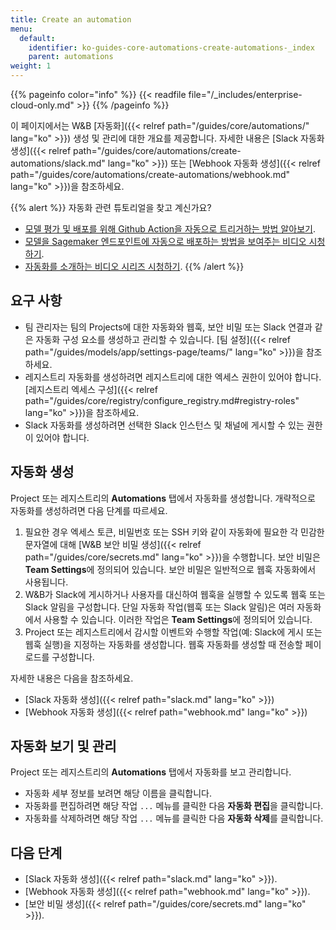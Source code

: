 ```yaml
---
title: Create an automation
menu:
  default:
    identifier: ko-guides-core-automations-create-automations-_index
    parent: automations
weight: 1
---
```


{{% pageinfo color="info" %}}
{{< readfile file="/_includes/enterprise-cloud-only.md" >}}
{{% /pageinfo %}}

이 페이지에서는 W&B [자동화]({{< relref path="/guides/core/automations/" lang="ko" >}}) 생성 및 관리에 대한 개요를 제공합니다. 자세한 내용은 [Slack 자동화 생성]({{< relref path="/guides/core/automations/create-automations/slack.md" lang="ko" >}}) 또는 [Webhook 자동화 생성]({{< relref path="/guides/core/automations/create-automations/webhook.md" lang="ko" >}})을 참조하세요.

{{% alert %}}
자동화 관련 튜토리얼을 찾고 계신가요?
- [모델 평가 및 배포를 위해 Github Action을 자동으로 트리거하는 방법 알아보기](https://wandb.ai/wandb/wandb-model-cicd/reports/Model-CI-CD-with-W-B--Vmlldzo0OTcwNDQw).
- [모델을 Sagemaker 엔드포인트에 자동으로 배포하는 방법을 보여주는 비디오 시청하기](https://www.youtube.com/watch?v=s5CMj_w3DaQ).
- [자동화를 소개하는 비디오 시리즈 시청하기](https://youtube.com/playlist?list=PLD80i8An1OEGECFPgY-HPCNjXgGu-qGO6&feature=shared).
{{% /alert %}}

## 요구 사항
- 팀 관리자는 팀의 Projects에 대한 자동화와 웹훅, 보안 비밀 또는 Slack 연결과 같은 자동화 구성 요소를 생성하고 관리할 수 있습니다. [팀 설정]({{< relref path="/guides/models/app/settings-page/teams/" lang="ko" >}})을 참조하세요.
- 레지스트리 자동화를 생성하려면 레지스트리에 대한 엑세스 권한이 있어야 합니다. [레지스트리 엑세스 구성]({{< relref path="/guides/core/registry/configure_registry.md#registry-roles" lang="ko" >}})을 참조하세요.
- Slack 자동화를 생성하려면 선택한 Slack 인스턴스 및 채널에 게시할 수 있는 권한이 있어야 합니다.

## 자동화 생성
Project 또는 레지스트리의 **Automations** 탭에서 자동화를 생성합니다. 개략적으로 자동화를 생성하려면 다음 단계를 따르세요.

1. 필요한 경우 엑세스 토큰, 비밀번호 또는 SSH 키와 같이 자동화에 필요한 각 민감한 문자열에 대해 [W&B 보안 비밀 생성]({{< relref path="/guides/core/secrets.md" lang="ko" >}})을 수행합니다. 보안 비밀은 **Team Settings**에 정의되어 있습니다. 보안 비밀은 일반적으로 웹훅 자동화에서 사용됩니다.
2. W&B가 Slack에 게시하거나 사용자를 대신하여 웹훅을 실행할 수 있도록 웹훅 또는 Slack 알림을 구성합니다. 단일 자동화 작업(웹훅 또는 Slack 알림)은 여러 자동화에서 사용할 수 있습니다. 이러한 작업은 **Team Settings**에 정의되어 있습니다.
3. Project 또는 레지스트리에서 감시할 이벤트와 수행할 작업(예: Slack에 게시 또는 웹훅 실행)을 지정하는 자동화를 생성합니다. 웹훅 자동화를 생성할 때 전송할 페이로드를 구성합니다.

자세한 내용은 다음을 참조하세요.

- [Slack 자동화 생성]({{< relref path="slack.md" lang="ko" >}})
- [Webhook 자동화 생성]({{< relref path="webhook.md" lang="ko" >}})

## 자동화 보기 및 관리
Project 또는 레지스트리의 **Automations** 탭에서 자동화를 보고 관리합니다.

- 자동화 세부 정보를 보려면 해당 이름을 클릭합니다.
- 자동화를 편집하려면 해당 작업 `...` 메뉴를 클릭한 다음 **자동화 편집**을 클릭합니다.
- 자동화를 삭제하려면 해당 작업 `...` 메뉴를 클릭한 다음 **자동화 삭제**를 클릭합니다.

## 다음 단계
- [Slack 자동화 생성]({{< relref path="slack.md" lang="ko" >}}).
- [Webhook 자동화 생성]({{< relref path="webhook.md" lang="ko" >}}).
- [보안 비밀 생성]({{< relref path="/guides/core/secrets.md" lang="ko" >}}).
